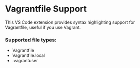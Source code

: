 # Vagrantfile Support

This VS Code extension provides syntax highlighting support for Vagrantfile, useful if you use Vagrant.

### Supported file types:

* Vagrantfile
* Vagrantfile.local
* .vagrantuser